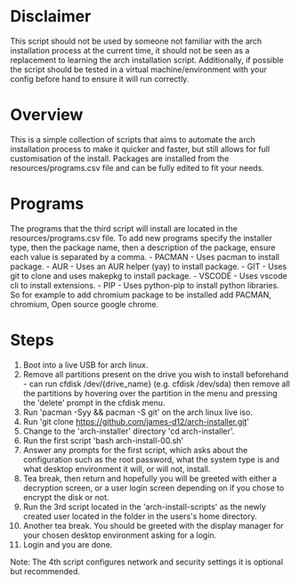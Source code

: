 # Disclaimer
This script should not be used by someone not familiar with the arch installation process at the current time, it should not be seen as a replacement to learning the arch installation script. Additionally, if possible the script should be tested in a virtual machine/environment with your config before hand to ensure it will run correctly.

# Overview
This is a simple collection of scripts that aims to automate the arch installation process to make it quicker and faster, but still allows for full customisation of the install. Packages are installed from the resources/programs.csv file and can be fully edited to fit your needs.

# Programs
The programs that the third script will install are located in the resources/programs.csv file. To add new programs specify 
the installer type, then the package name, then a description of the package, ensure each value is separated by a comma.
    - PACMAN    - Uses pacman to install package.
    - AUR       - Uses an AUR helper (yay) to install package.
    - GIT       - Uses git to clone and uses makepkg to install package.
    - VSCODE    - Uses vscode cli to install extensions.
    - PIP       - Uses python-pip to install python libraries.
So for example to add chromium package to be installed add 
PACMAN, chromium, Open source google chrome. 


# Steps
1. Boot into a live USB for arch linux.
2. Remove all partitions present on the drive you wish to install beforehand - can run cfdisk /dev/{drive_name} (e.g. cfdisk /dev/sda) then remove all the partitions by hovering over the partition in the menu and pressing the 'delete' prompt in the cfdisk menu.
3. Run 'pacman -Syy && pacman -S git' on the arch linux live iso.
4. Run 'git clone https://github.com/james-d12/arch-installer.git'
5. Change to the 'arch-installer' directory 'cd arch-installer'.
6. Run the first script 'bash arch-install-00.sh'
7. Answer any prompts for the first script, which asks about the configuration such as 
the root password, what the system type is and what desktop environment it will, or will not, install.
8. Tea break, then return and hopefully you will be greeted with either a decryption screen, or a user login screen
depending on if you chose to encrypt the disk or not.
9. Run the 3rd script located in the 'arch-install-scripts' as the newly created user located in the folder in the users's home directory.
10. Another tea break. You should be greeted with the display manager for your chosen desktop environment asking for a login.
11. Login and you are done. 

Note: The 4th script configures network and security settings it is optional but recommended.
